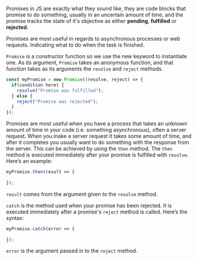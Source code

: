 Promises in JS are exactly what they sound like, they are code blocks that promise to do something, usually in an uncertain amount of time, and the promise tracks the state of it's objective as either **pending**, **fulfilled** or **rejected**.

Promises are most useful in regards to asynchronous processes or web requests. Indicating what to do when the task is finished.

`Promise` is a constructor function so we use the new keyword to instantiate one.  As its argument, `Promise` takes an anonymous function, and that function takes as its arguments the `resolve` and `reject` methods.
```js
const myPromise = new Promise((resolve, reject) => {
  if(condition here) {
    resolve("Promise was fulfilled");
  } else {
    reject("Promise was rejected");
  }
});
```

Promises are most useful when you have a process that takes an unknown amount of time in your code (i.e. something asynchronous), often a server request. When you make a server request it takes some amount of time, and after it completes you usually want to do something with the response from the server. This can be achieved by using the `then` method. The `then` method is executed immediately after your promise is fulfilled with `resolve`. Here’s an example:
```js
myPromise.then(result => {
  
});
```
`result` comes from the argument given to the `resolve` method.

`catch` is the method used when your promise has been rejected. It is executed immediately after a promise's `reject` method is called. Here’s the syntax:

```js
myPromise.catch(error => {
  
});
```

`error` is the argument passed in to the `reject` method.